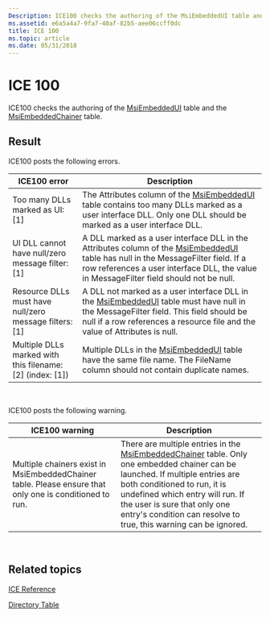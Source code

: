 ```yaml
---
Description: ICE100 checks the authoring of the MsiEmbeddedUI table and the MsiEmbeddedChainer table.
ms.assetid: e6a5a4a7-9fa7-40af-82b5-aee06ccff0dc
title: ICE 100
ms.topic: article
ms.date: 05/31/2018
---
```


# ICE 100

ICE100 checks the authoring of the [MsiEmbeddedUI](msiembeddedui-table.md) table and the [MsiEmbeddedChainer](msiembeddedchainer-table.md) table.

## Result

ICE100 posts the following errors.



| ICE100 error                                                  | Description                                                                                                                                                                                                                                             |
|---------------------------------------------------------------|---------------------------------------------------------------------------------------------------------------------------------------------------------------------------------------------------------------------------------------------------------|
| Too many DLLs marked as UI: \[1\]                             | The Attributes column of the [MsiEmbeddedUI](msiembeddedui-table.md) table contains too many DLLs marked as a user interface DLL. Only one DLL should be marked as a user interface DLL.                                                               |
| UI DLL cannot have null/zero message filter: \[1\]            | A DLL marked as a user interface DLL in the Attributes column of the [MsiEmbeddedUI](msiembeddedui-table.md) table has null in the MessageFilter field. If a row references a user interface DLL, the value in MessageFilter field should not be null. |
| Resource DLLs must have null/zero message filters: \[1\]      | A DLL not marked as a user interface DLL in the [MsiEmbeddedUI](msiembeddedui-table.md) table must have null in the MessageFilter field. This field should be null if a row references a resource file and the value of Attributes is null.            |
| Multiple DLLs marked with this filename: \[2\] (index: \[1\]) | Multiple DLLs in the [MsiEmbeddedUI](msiembeddedui-table.md) table have the same file name. The FileName column should not contain duplicate names.                                                                                                    |



 

ICE100 posts the following warning.



| ICE100 warning                                                                                          | Description                                                                                                                                                                                                                                                                                                                         |
|---------------------------------------------------------------------------------------------------------|-------------------------------------------------------------------------------------------------------------------------------------------------------------------------------------------------------------------------------------------------------------------------------------------------------------------------------------|
| Multiple chainers exist in MsiEmbeddedChainer table. Please ensure that only one is conditioned to run. | There are multiple entries in the [MsiEmbeddedChainer](msiembeddedchainer-table.md) table. Only one embedded chainer can be launched. If multiple entries are both conditioned to run, it is undefined which entry will run. If the user is sure that only one entry's condition can resolve to true, this warning can be ignored. |



 

## Related topics

<dl> <dt>

[ICE Reference](ice-reference.md)
</dt> <dt>

[Directory Table](directory-table.md)
</dt> </dl>

 

 



